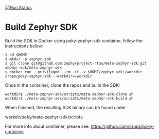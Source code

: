 [![Run Status](https://api.shippable.com/projects/58ffb2b82ddacd0900464db0/badge?branch=master)](https://app.shippable.com/github/zephyrproject-rtos/meta-zephyr-sdk)

# Build Zephyr SDK


Build the SDK in Docker using poky-zephyr-sdk container, follow the instructions below:

```
$ cd $HOME
$ mkdir -p zephyr-sdk
$ git clone git@github.com:zephyrproject-rtos/meta-zephyr-sdk.git zephyr-sdk/meta-zephyr-sdk
$ docker run --privileged --rm -it -v $HOME/zephyr-sdk:/workdir crops/poky-zephyr-sdk --workdir=/workdir
```

Once in the container, clone the repos and build the SDK:

```
workdir$ ./meta-zephyr-sdk/scripts/meta-zephyr-sdk-clone.sh
workdir$ ./meta-zephyr-sdk/scripts/meta-zephyr-sdk-build.sh
```

When finished, the resulting SDK binary can be found under

 workdir/poky/meta-zephyr-sdk/scripts

For more info about container, please see: https://github.com/crops/poky-container

